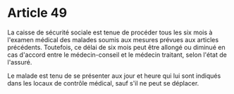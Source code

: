 # Article 49

La caisse de sécurité sociale est tenue de procéder tous les six mois à l'examen médical des malades soumis aux mesures prévues aux articles précédents. Toutefois, ce délai de six mois peut être allongé ou diminué en cas d'accord entre le médecin-conseil et le médecin traitant, selon l'état de l'assuré.

Le malade est tenu de se présenter aux jour et heure qui lui sont indiqués dans les locaux de contrôle médical, sauf s'il ne peut se déplacer.
